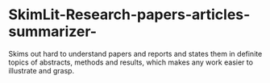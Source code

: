 # SkimLit-Research-papers-articles-summarizer-
Skims out hard to understand papers and reports and states them in definite topics of abstracts, methods and results, which makes any work easier to illustrate and grasp.
